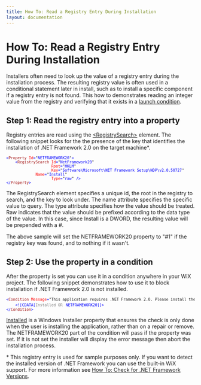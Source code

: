 ```yaml
---
title: How To: Read a Registry Entry During Installation
layout: documentation
---
```

# How To: Read a Registry Entry During Installation
Installers often need to look up the value of a registry entry during the installation process. The resulting registry value is often used in a conditional statement later in install, such as to install a specific component if a registry entry is not found. This how to demonstrates reading an integer value from the registry and verifying that it exists in a <a href="http://msdn.microsoft.com/library/aa369752.aspx" target="_blank">launch condition</a>.

## Step 1: Read the registry entry into a property
Registry entries are read using the [&lt;RegistrySearch&gt;](~/xsd/wix/registrysearch.html) element. The following snippet looks for the the presence of the key that identifies the installation of .NET Framework 2.0 on the target machine*.

<pre>
<font size="2" color="#0000FF">&lt;</font><font size="2" color="#A31515">Property</font><font size="2" color="#0000FF"> </font><font size="2" color="#FF0000">Id</font><font size="2" color="#0000FF">=</font><font size="2">"</font><font size="2" color="#0000FF">NETFRAMEWORK20</font><font size="2">"</font><font size="2" color="#0000FF">&gt;
    &lt;</font><font size="2" color="#A31515">RegistrySearch</font><font size="2" color="#0000FF"> </font><font size="2" color="#FF0000">Id</font><font size="2" color="#0000FF">=</font><font size="2">"</font><font size="2" color="#0000FF">NetFramework20</font><font size="2">"
                    </font><font size="2" color="#FF0000">Root</font><font size="2" color="#0000FF">=</font><font size="2">"</font><font size="2" color="#0000FF">HKLM</font><font size="2">"
                    </font><font size="2" color="#FF0000">Key</font><font size="2" color="#0000FF">=</font><font size="2">"</font><font size="2" color="#0000FF">Software\Microsoft\NET Framework Setup\NDP\v2.0.50727</font><font size="2">"</font>
<font size="2" color="#FF0000">             Name</font><font size="2" color="#0000FF">=</font><font size="2">"</font><font size="2" color="#0000FF">Install</font><font size="2">"
                    </font><font size="2" color="#FF0000">Type</font><font size="2" color="#0000FF">=</font><font size="2">"</font><font size="2" color="#0000FF">raw</font><font size="2">"</font><font size="2" color="#0000FF"> /&gt;
&lt;/</font><font size="2" color="#A31515">Property</font><font size="2" color="#0000FF">&gt;</font>
</pre>

The RegistrySearch element specifies a unique id, the root in the registry to search, and the key to look under. The name attribute specifies the specific value to query. The type attribute specifies how the value should be treated. Raw indicates that the value should be prefixed according to the data type of the value. In this case, since Install is a DWORD, the resulting value will be prepended with a #.

The above sample will set the NETFRAMEWORK20 property to &quot;#1&quot; if the registry key was found, and to nothing if it wasn&apos;t.

## Step 2: Use the property in a condition
After the property is set you can use it in a condition anywhere in your WiX project. The following snippet demonstrates how to use it to block installation if .NET Framework 2.0 is not installed.

<pre>
<font size="2" color="#0000FF">&lt;</font><font size="2" color="#A31515">Condition</font><font size="2" color="#0000FF"> </font><font size="2" color="#FF0000">Message</font><font size="2" color="#0000FF">=</font><font size="2">"This application requires .NET Framework 2.0. Please install the .NET Framework then run this installer again."</font><font size="2" color="#0000FF">&gt;
    &lt;![CDATA[</font><font size="2" color="#808080">Installed OR</font> <font size="2" color="#0000FF">NETFRAMEWORK20]]&gt;
&lt;/</font><font size="2" color="#A31515">Condition</font><font size="2" color="#0000FF">&gt;</font>
</pre>

<a href="http://msdn.microsoft.com/library/aa369297.aspx" target="_blank">Installed</a> is a Windows Installer property that ensures the check is only done when the user is installing the application, rather than on a repair or remove. The NETFRAMEWORK20 part of the condition will pass if the property was set. If it is not set the installer will display the error message then abort the installation process.

\* This registry entry is used for sample purposes only. If you want to detect the installed version of .NET Framework you can use the built-in WiX support. For more information see [How To: Check for .NET Framework Versions](~/howtos/redistributables_and_install_checks/check_for_dotnet.html).
